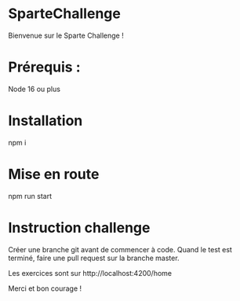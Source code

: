 # SparteChallenge

Bienvenue sur le Sparte Challenge !

# Prérequis :
Node 16 ou plus

# Installation
npm i

# Mise en route
npm run start

# Instruction challenge
Créer une branche git avant de commencer à code.
Quand le test est terminé, faire une pull request sur la branche master.

Les exercices sont sur http://localhost:4200/home

Merci et bon courage !